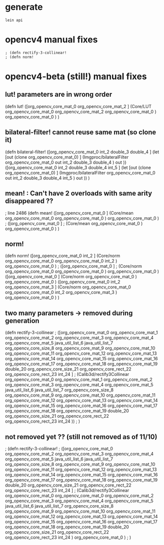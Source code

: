 
# generate

```
lein api
```

# opencv4 manual fixes

```
; (defn rectify-3-collinear!
; (defn norm!	
```

# opencv4-beta (still!) manual fixes

## lut! parameters are in wrong order

(defn lut!
([org_opencv_core_mat_0 org_opencv_core_mat_2 ] 
  (Core/LUT org_opencv_core_mat_0 org_opencv_core_mat_2 org_opencv_core_mat_0 ) org_opencv_core_mat_0 )
)

## bilateral-filter! cannot reuse same mat (so clone it)

(defn bilateral-filter!
([org_opencv_core_mat_0 int_2 double_3 double_4 ] 
  (let [out  (clone org_opencv_core_mat_0) ] 
  (Imgproc/bilateralFilter org_opencv_core_mat_0 out int_2 double_3 double_4 ) out ))
([org_opencv_core_mat_0 int_2 double_3 double_4 int_5 ] 
  (let [out  (clone org_opencv_core_mat_0) ] 
  (Imgproc/bilateralFilter org_opencv_core_mat_0 out int_2 double_3 double_4 int_5 ) out ))
)

## mean! : Can't have 2 overloads with same arity disappeared ??

; line 2486
(defn mean!
([org_opencv_core_mat_0 ]
  (Core/mean org_opencv_core_mat_0 org_opencv_core_mat_0 ) org_opencv_core_mat_0 )
; ([org_opencv_core_mat_0 ]
;   (Core/mean org_opencv_core_mat_0 ) org_opencv_core_mat_0 )
)

## norm! 

(defn norm!
([org_opencv_core_mat_0 int_2 ] 
  (Core/norm org_opencv_core_mat_0 org_opencv_core_mat_0 int_2 ) org_opencv_core_mat_0 )
; ([org_opencv_core_mat_0 ] 
;   (Core/norm org_opencv_core_mat_0 org_opencv_core_mat_0 ) org_opencv_core_mat_0 )
([org_opencv_core_mat_0 ] 
  (Core/norm org_opencv_core_mat_0 ) org_opencv_core_mat_0 )
([org_opencv_core_mat_0 int_2 org_opencv_core_mat_3 ] 
  (Core/norm org_opencv_core_mat_0 org_opencv_core_mat_0 int_2 org_opencv_core_mat_3 ) org_opencv_core_mat_0 )
)

## two many parameters -> removed during generation
(defn rectify-3-collinear
; ([org_opencv_core_mat_0 org_opencv_core_mat_1 org_opencv_core_mat_2 org_opencv_core_mat_3 org_opencv_core_mat_4 org_opencv_core_mat_5 java_util_list_6 java_util_list_7 org_opencv_core_size_8 org_opencv_core_mat_9 org_opencv_core_mat_10 org_opencv_core_mat_11 org_opencv_core_mat_12 org_opencv_core_mat_13 org_opencv_core_mat_14 org_opencv_core_mat_15 org_opencv_core_mat_16 org_opencv_core_mat_17 org_opencv_core_mat_18 org_opencv_core_mat_19 double_20 org_opencv_core_size_21 org_opencv_core_rect_22 org_opencv_core_rect_23 int_24 ] 
;   (Calib3d/rectify3Collinear org_opencv_core_mat_0 org_opencv_core_mat_1 org_opencv_core_mat_2 org_opencv_core_mat_3 org_opencv_core_mat_4 org_opencv_core_mat_5 java_util_list_6 java_util_list_7 org_opencv_core_size_8 org_opencv_core_mat_9 org_opencv_core_mat_10 org_opencv_core_mat_11 org_opencv_core_mat_12 org_opencv_core_mat_13 org_opencv_core_mat_14 org_opencv_core_mat_15 org_opencv_core_mat_16 org_opencv_core_mat_17 org_opencv_core_mat_18 org_opencv_core_mat_19 double_20 org_opencv_core_size_21 org_opencv_core_rect_22 org_opencv_core_rect_23 int_24 ))
; )

## not removed yet ?? (still not removed as of 11/10)

; (defn rectify-3-collinear!
; ([org_opencv_core_mat_0 org_opencv_core_mat_2 org_opencv_core_mat_3 org_opencv_core_mat_4 org_opencv_core_mat_5 java_util_list_6 java_util_list_7 org_opencv_core_size_8 org_opencv_core_mat_9 org_opencv_core_mat_10 org_opencv_core_mat_11 org_opencv_core_mat_12 org_opencv_core_mat_13 org_opencv_core_mat_14 org_opencv_core_mat_15 org_opencv_core_mat_16 org_opencv_core_mat_17 org_opencv_core_mat_18 org_opencv_core_mat_19 double_20 org_opencv_core_size_21 org_opencv_core_rect_22 org_opencv_core_rect_23 int_24 ] 
;   (Calib3d/rectify3Collinear org_opencv_core_mat_0 org_opencv_core_mat_0 org_opencv_core_mat_2 org_opencv_core_mat_3 org_opencv_core_mat_4 org_opencv_core_mat_5 java_util_list_6 java_util_list_7 org_opencv_core_size_8 org_opencv_core_mat_9 org_opencv_core_mat_10 org_opencv_core_mat_11 org_opencv_core_mat_12 org_opencv_core_mat_13 org_opencv_core_mat_14 org_opencv_core_mat_15 org_opencv_core_mat_16 org_opencv_core_mat_17 org_opencv_core_mat_18 org_opencv_core_mat_19 double_20 org_opencv_core_size_21 org_opencv_core_rect_22 org_opencv_core_rect_23 int_24 ) org_opencv_core_mat_0 )
; )
